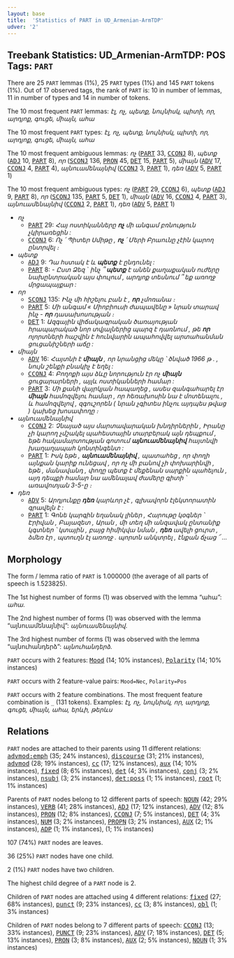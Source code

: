 ```yaml
---
layout: base
title:  'Statistics of PART in UD_Armenian-ArmTDP'
udver: '2'
---
```


## Treebank Statistics: UD_Armenian-ArmTDP: POS Tags: `PART`

There are 25 `PART` lemmas (1%), 25 `PART` types (1%) and 145 `PART` tokens (1%).
Out of 17 observed tags, the rank of `PART` is: 10 in number of lemmas, 11 in number of types and 14 in number of tokens.

The 10 most frequent `PART` lemmas: <em>էլ, ոչ, պետք, նույնիսկ, պիտի, որ, արդյոք, գուցե, միայն, ահա</em>

The 10 most frequent `PART` types:  <em>էլ, ոչ, պետք, նույնիսկ, պիտի, որ, արդյոք, գուցե, միայն, ահա</em>

The 10 most frequent ambiguous lemmas: <em>ոչ</em> (<tt><a href="hy_armtdp-pos-PART.html">PART</a></tt> 33, <tt><a href="hy_armtdp-pos-CCONJ.html">CCONJ</a></tt> 8), <em>պետք</em> (<tt><a href="hy_armtdp-pos-ADJ.html">ADJ</a></tt> 10, <tt><a href="hy_armtdp-pos-PART.html">PART</a></tt> 8), <em>որ</em> (<tt><a href="hy_armtdp-pos-SCONJ.html">SCONJ</a></tt> 136, <tt><a href="hy_armtdp-pos-PRON.html">PRON</a></tt> 45, <tt><a href="hy_armtdp-pos-DET.html">DET</a></tt> 15, <tt><a href="hy_armtdp-pos-PART.html">PART</a></tt> 5), <em>միայն</em> (<tt><a href="hy_armtdp-pos-ADV.html">ADV</a></tt> 17, <tt><a href="hy_armtdp-pos-CCONJ.html">CCONJ</a></tt> 4, <tt><a href="hy_armtdp-pos-PART.html">PART</a></tt> 4), <em>այնուամենայնիվ</em> (<tt><a href="hy_armtdp-pos-CCONJ.html">CCONJ</a></tt> 3, <tt><a href="hy_armtdp-pos-PART.html">PART</a></tt> 1), <em>դեռ</em> (<tt><a href="hy_armtdp-pos-ADV.html">ADV</a></tt> 5, <tt><a href="hy_armtdp-pos-PART.html">PART</a></tt> 1)

The 10 most frequent ambiguous types:  <em>ոչ</em> (<tt><a href="hy_armtdp-pos-PART.html">PART</a></tt> 29, <tt><a href="hy_armtdp-pos-CCONJ.html">CCONJ</a></tt> 6), <em>պետք</em> (<tt><a href="hy_armtdp-pos-ADJ.html">ADJ</a></tt> 9, <tt><a href="hy_armtdp-pos-PART.html">PART</a></tt> 8), <em>որ</em> (<tt><a href="hy_armtdp-pos-SCONJ.html">SCONJ</a></tt> 135, <tt><a href="hy_armtdp-pos-PART.html">PART</a></tt> 5, <tt><a href="hy_armtdp-pos-DET.html">DET</a></tt> 1), <em>միայն</em> (<tt><a href="hy_armtdp-pos-ADV.html">ADV</a></tt> 16, <tt><a href="hy_armtdp-pos-CCONJ.html">CCONJ</a></tt> 4, <tt><a href="hy_armtdp-pos-PART.html">PART</a></tt> 3), <em>այնուամենայնիվ</em> (<tt><a href="hy_armtdp-pos-CCONJ.html">CCONJ</a></tt> 2, <tt><a href="hy_armtdp-pos-PART.html">PART</a></tt> 1), <em>դեռ</em> (<tt><a href="hy_armtdp-pos-ADV.html">ADV</a></tt> 5, <tt><a href="hy_armtdp-pos-PART.html">PART</a></tt> 1)


* <em>ոչ</em>
  * <tt><a href="hy_armtdp-pos-PART.html">PART</a></tt> 29: <em>Հայ ոստիկանները <b>ոչ</b> մի անգամ բռնություն չկիրառեցին :</em>
  * <tt><a href="hy_armtdp-pos-CCONJ.html">CCONJ</a></tt> 6: <em>Ոչ ՛ Պիտեր Սմիթը , <b>ոչ</b> ՛ Մերի Բրաունը չէին կարող ընտրվել ։</em>
* <em>պետք</em>
  * <tt><a href="hy_armtdp-pos-ADJ.html">ADJ</a></tt> 9: <em>Դա հստակ է և <b>պետք</b> է ընդունել :</em>
  * <tt><a href="hy_armtdp-pos-PART.html">PART</a></tt> 8: <em>- Ըստ Ձեզ ` ինչ ՞ <b>պետք</b> է անեն քաղաքական ուժերը նախընտրական այս փուլում , արդյոք տեսնում ՞ եք առողջ մրցապայքար :</em>
* <em>որ</em>
  * <tt><a href="hy_armtdp-pos-SCONJ.html">SCONJ</a></tt> 135: <em>Ինչ մի հիշելու բան է , <b>որ</b> չմոռանա ։</em>
  * <tt><a href="hy_armtdp-pos-PART.html">PART</a></tt> 5: <em>Մի անգամ « Միոբիուսի ժապավենը » նրան տարավ ինչ - <b>որ</b> դասախոսության ։</em>
  * <tt><a href="hy_armtdp-pos-DET.html">DET</a></tt> 1: <em>Ազգային վիճակագրական ծառայության հրապարակած նոր տվյալներից պարզ է դառնում , թե <b>որ</b> ոլորտների հաշվին է հունվարին ապահովվել արտահանման ցուցանիշների աճը :</em>
* <em>միայն</em>
  * <tt><a href="hy_armtdp-pos-ADV.html">ADV</a></tt> 16: <em>Հայտնի է <b>միայն</b> , որ նրանցից մեկը ՝ ծնված 1966 թ . , նույն շենքի բնակիչ է եղել :</em>
  * <tt><a href="hy_armtdp-pos-CCONJ.html">CCONJ</a></tt> 4: <em>Բողոքի այս ձևը նորություն էր ոչ <b>միայն</b> ցուցարարների , այլև ոստիկանների համար :</em>
  * <tt><a href="hy_armtdp-pos-PART.html">PART</a></tt> 3: <em>Մի քանի վայրկյան հապաղեց , ասես զանգահարել էր <b>միայն</b> համոզվելու համար , որ հեռախոսին նա է մոտենալու , և համոզվելով , զգուշորեն ( նրան չգիտես ինչու այդպես թվաց ) կախեց խոսափողը ։</em>
* <em>այնուամենայնիվ</em>
  * <tt><a href="hy_armtdp-pos-CCONJ.html">CCONJ</a></tt> 2: <em>Չնայած այս մարտավարական խնդիրներին , Իրանը չի կարող չմշակել պահեստային տարբերակ այն դեպքում , եթե հակամարտության գոտում <b>այնուամենայնիվ</b> հայտնվի խաղաղապահ կոնտինգենտ :</em>
  * <tt><a href="hy_armtdp-pos-PART.html">PART</a></tt> 1: <em>Իսկ եթե , <b>այնուամենայնիվ</b> , պատահեց , որ փողի այնքան կարիք ունեցավ , որ ոչ մի բանով չի փոխարինվի , եթե , մանավանդ , փողը պետք է մեքենան սարքին պահելուն , այդ դեպքի համար նա ամենալավ ժամերը գիտի ՝ առավոտյան 3-5-ը ։</em>
* <em>դեռ</em>
  * <tt><a href="hy_armtdp-pos-ADV.html">ADV</a></tt> 5: <em>Արդյունքը <b>դեռ</b> կարևոր չէ , գլխավորն էլեկտորատին գրավելն է :</em>
  * <tt><a href="hy_armtdp-pos-PART.html">PART</a></tt> 1: <em>Գոնե կարգին եղանակ լիներ , Հարութը կօգներ ՝ Էրիվան , Բայազետ , Արան , մի տեղ մի անզավակ ընտանիք կգտներ ՝ կտային , բայց հիմիկվա նման , <b>դեռ</b> ավելի ցուրտ , ձմեռ էր , պտուղն էլ առողջ . պորտն անկտրել , էնքան ճչաց ՜ ...</em>

## Morphology

The form / lemma ratio of `PART` is 1.000000 (the average of all parts of speech is 1.523825).

The 1st highest number of forms (1) was observed with the lemma “ահա”: <em>ահա</em>.

The 2nd highest number of forms (1) was observed with the lemma “այնուամենայնիվ”: <em>այնուամենայնիվ</em>.

The 3rd highest number of forms (1) was observed with the lemma “այնուհանդերձ”: <em>այնուհանդերձ</em>.

`PART` occurs with 2 features: <tt><a href="hy_armtdp-feat-Mood.html">Mood</a></tt> (14; 10% instances), <tt><a href="hy_armtdp-feat-Polarity.html">Polarity</a></tt> (14; 10% instances)

`PART` occurs with 2 feature-value pairs: `Mood=Nec`, `Polarity=Pos`

`PART` occurs with 2 feature combinations.
The most frequent feature combination is `_` (131 tokens).
Examples: <em>էլ, ոչ, նույնիսկ, որ, արդյոք, գուցե, միայն, ահա, երևի, թերևս</em>


## Relations

`PART` nodes are attached to their parents using 11 different relations: <tt><a href="hy_armtdp-dep-advmod-emph.html">advmod:emph</a></tt> (35; 24% instances), <tt><a href="hy_armtdp-dep-discourse.html">discourse</a></tt> (31; 21% instances), <tt><a href="hy_armtdp-dep-advmod.html">advmod</a></tt> (28; 19% instances), <tt><a href="hy_armtdp-dep-cc.html">cc</a></tt> (17; 12% instances), <tt><a href="hy_armtdp-dep-aux.html">aux</a></tt> (14; 10% instances), <tt><a href="hy_armtdp-dep-fixed.html">fixed</a></tt> (8; 6% instances), <tt><a href="hy_armtdp-dep-det.html">det</a></tt> (4; 3% instances), <tt><a href="hy_armtdp-dep-conj.html">conj</a></tt> (3; 2% instances), <tt><a href="hy_armtdp-dep-nsubj.html">nsubj</a></tt> (3; 2% instances), <tt><a href="hy_armtdp-dep-det-poss.html">det:poss</a></tt> (1; 1% instances), <tt><a href="hy_armtdp-dep-root.html">root</a></tt> (1; 1% instances)

Parents of `PART` nodes belong to 12 different parts of speech: <tt><a href="hy_armtdp-pos-NOUN.html">NOUN</a></tt> (42; 29% instances), <tt><a href="hy_armtdp-pos-VERB.html">VERB</a></tt> (41; 28% instances), <tt><a href="hy_armtdp-pos-ADJ.html">ADJ</a></tt> (17; 12% instances), <tt><a href="hy_armtdp-pos-ADV.html">ADV</a></tt> (12; 8% instances), <tt><a href="hy_armtdp-pos-PRON.html">PRON</a></tt> (12; 8% instances), <tt><a href="hy_armtdp-pos-CCONJ.html">CCONJ</a></tt> (7; 5% instances), <tt><a href="hy_armtdp-pos-DET.html">DET</a></tt> (4; 3% instances), <tt><a href="hy_armtdp-pos-NUM.html">NUM</a></tt> (3; 2% instances), <tt><a href="hy_armtdp-pos-PROPN.html">PROPN</a></tt> (3; 2% instances), <tt><a href="hy_armtdp-pos-AUX.html">AUX</a></tt> (2; 1% instances), <tt><a href="hy_armtdp-pos-ADP.html">ADP</a></tt> (1; 1% instances),  (1; 1% instances)

107 (74%) `PART` nodes are leaves.

36 (25%) `PART` nodes have one child.

2 (1%) `PART` nodes have two children.

The highest child degree of a `PART` node is 2.

Children of `PART` nodes are attached using 4 different relations: <tt><a href="hy_armtdp-dep-fixed.html">fixed</a></tt> (27; 68% instances), <tt><a href="hy_armtdp-dep-punct.html">punct</a></tt> (9; 23% instances), <tt><a href="hy_armtdp-dep-cc.html">cc</a></tt> (3; 8% instances), <tt><a href="hy_armtdp-dep-obl.html">obl</a></tt> (1; 3% instances)

Children of `PART` nodes belong to 7 different parts of speech: <tt><a href="hy_armtdp-pos-CCONJ.html">CCONJ</a></tt> (13; 33% instances), <tt><a href="hy_armtdp-pos-PUNCT.html">PUNCT</a></tt> (9; 23% instances), <tt><a href="hy_armtdp-pos-ADV.html">ADV</a></tt> (7; 18% instances), <tt><a href="hy_armtdp-pos-DET.html">DET</a></tt> (5; 13% instances), <tt><a href="hy_armtdp-pos-PRON.html">PRON</a></tt> (3; 8% instances), <tt><a href="hy_armtdp-pos-AUX.html">AUX</a></tt> (2; 5% instances), <tt><a href="hy_armtdp-pos-NOUN.html">NOUN</a></tt> (1; 3% instances)


